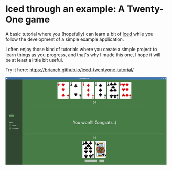 # Iced through an example: A Twenty-One game

A basic tutorial where you (hopefully) can learn a bit of [Iced](https://github.com/iced-rs/iced) while you follow the development of a simple example application.

I often enjoy those kind of tutorials where you create a simple project to learn things as you progress, and that's why I made this one, I hope it will be at least a little bit useful.

Try it here: https://brianch.github.io/iced-twentyone-tutorial/

![Screenshot](src/img/final_screenshot.jpg)
